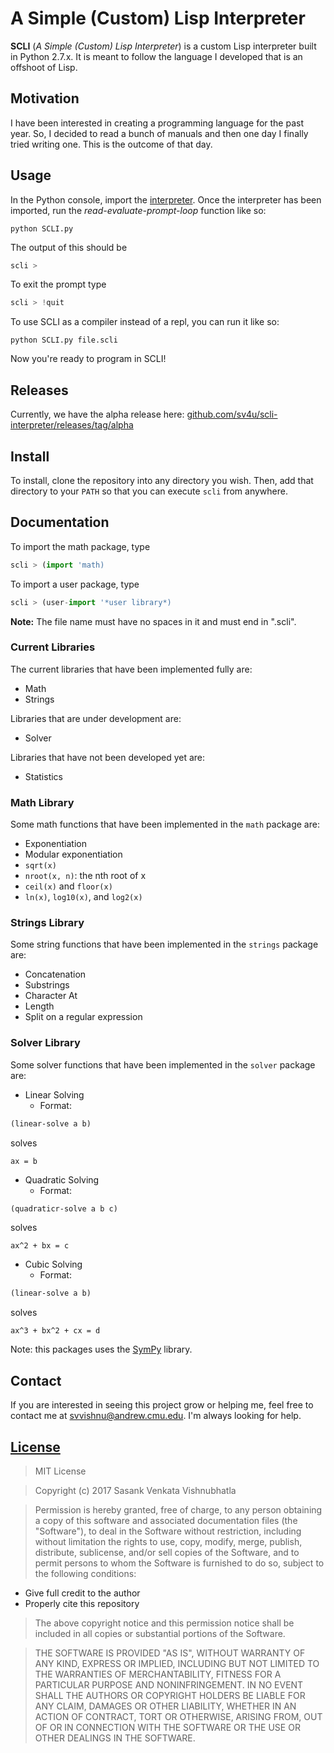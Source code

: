 # A Simple (Custom) Lisp Interpreter

**SCLI** (*A Simple (Custom) Lisp Interpreter*) is a custom Lisp interpreter built in Python 2.7.x. It is meant to follow the language I developed that is an offshoot of Lisp.

## Motivation

I have been interested in creating a programming language for the past year. So, I decided to read a bunch of manuals and then one day I finally tried writing one. This is the outcome of that day.

## Usage

In the Python console, import the [interpreter](https://github.com/sv4u/lisp-interpreter/blob/master/SCLI.py).
Once the interpreter has been imported, run the *read-evaluate-prompt-loop* function like so:
```
python SCLI.py
```
The output of this should be
```python
scli >
```
To exit the prompt type
```python
scli > !quit
```
To use SCLI as a compiler instead of a repl, you can run it like so:
```
python SCLI.py file.scli
```
Now you're ready to program in SCLI!

## Releases

Currently, we have the alpha release here: [github.com/sv4u/scli-interpreter/releases/tag/alpha](https://github.com/sv4u/scli-interpreter/releases/tag/alpha)

## Install

To install, clone the repository into any directory you wish. Then, add that directory to your `PATH` so that you can execute `scli` from anywhere.

## Documentation

To import the math package, type
```python
scli > (import 'math)
```

To import a user package, type
```python
scli > (user-import '*user library*)
```
**Note:** The file name must have no spaces in it and must end in ".scli".

### Current Libraries

The current libraries that have been implemented fully are:
- Math
- Strings

Libraries that are under development are:
- Solver

Libraries that have not been developed yet are:
- Statistics

### Math Library

Some math functions that have been implemented in the ```math``` package are:
- Exponentiation
- Modular exponentiation
- `sqrt(x)`
- `nroot(x, n)`: the nth root of x
- `ceil(x)` and `floor(x)`
- `ln(x)`, `log10(x)`, and `log2(x)`

### Strings Library

Some string functions that have been implemented in the ```strings``` package are:
- Concatenation
- Substrings
- Character At
- Length
- Split on a regular expression

### Solver Library

Some solver functions that have been implemented in the ```solver``` package are:
- Linear Solving
	- Format:
```lisp
(linear-solve a b)
```
solves
```
ax = b
```
- Quadratic Solving
	- Format:
```lisp
(quadraticr-solve a b c)
```
solves
```
ax^2 + bx = c
```
- Cubic Solving
	- Format:
```lisp
(linear-solve a b)
```
solves
```
ax^3 + bx^2 + cx = d
```

Note: this packages uses the [SymPy](http://www.sympy.org/en/index.html) library.

## Contact
If you are interested in seeing this project grow or helping me, feel free to contact me at [svvishnu@andrew.cmu.edu](mailto:svvishnu@andrew.cmu.edu). I'm always looking for help.

## [License](https://github.com/sv4u/scli-interpreter/blob/master/LICENSE)

> MIT License

> Copyright (c) 2017 Sasank Venkata Vishnubhatla

> Permission is hereby granted, free of charge, to any person obtaining a copy of this software and associated documentation files (the "Software"), to deal in the Software without restriction, including without limitation the rights to use, copy, modify, merge, publish, distribute, sublicense, and/or sell copies of the Software, and to permit persons to whom the Software is furnished to do so, subject to the following conditions:
* Give full credit to the author
* Properly cite this repository

> The above copyright notice and this permission notice shall be included in all copies or substantial portions of the Software.

> THE SOFTWARE IS PROVIDED "AS IS", WITHOUT WARRANTY OF ANY KIND, EXPRESS OR IMPLIED, INCLUDING BUT NOT LIMITED TO THE WARRANTIES OF MERCHANTABILITY, FITNESS FOR A PARTICULAR PURPOSE AND NONINFRINGEMENT. IN NO EVENT SHALL THE AUTHORS OR COPYRIGHT HOLDERS BE LIABLE FOR ANY CLAIM, DAMAGES OR OTHER LIABILITY, WHETHER IN AN ACTION OF CONTRACT, TORT OR OTHERWISE, ARISING FROM, OUT OF OR IN CONNECTION WITH THE SOFTWARE OR THE USE OR OTHER DEALINGS IN THE SOFTWARE.
